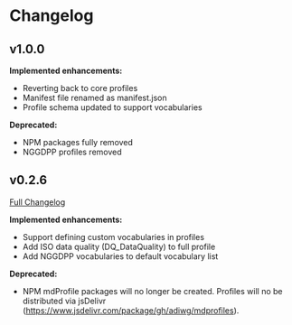 # Changelog

## v1.0.0

**Implemented enhancements:**
- Reverting back to core profiles
- Manifest file renamed as manifest.json
- Profile schema updated to support vocabularies

**Deprecated:**
- NPM packages fully removed
- NGGDPP profiles removed

## v0.2.6

[Full Changelog](https://github.com/adiwg/mdProfiles/commit/6216485515d923fcfdb5fbd43225f6a6f4ad4e00)

**Implemented enhancements:**

- Support defining custom vocabularies in profiles
- Add ISO data quality (DQ_DataQuality) to full profile
- Add NGGDPP vocabularies to default vocabulary list

**Deprecated:**

- NPM mdProfile packages will no longer be created. Profiles will no be distributed via jsDelivr (https://www.jsdelivr.com/package/gh/adiwg/mdprofiles).

